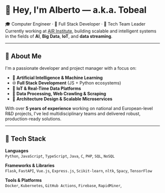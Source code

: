 # 👋 Hey, I'm Alberto — a.k.a. Tobeal

🎓 Computer Engineer · 💼 Full Stack Developer · 🚀 Tech Team Leader  
Currently working at [AIR Institute](https://air-institute.org), building scalable and intelligent systems in the fields of **AI**, **Big Data**, **IoT**, and **data streaming**.

---

## 🧠 About Me

I'm a passionate developer and project manager with a focus on:
- 🔬 **Artificial Intelligence & Machine Learning**
- 🌐 **Full Stack Development** (JS + Python ecosystems)
- 📡 **IoT & Real-Time Data Platforms**
- 🔄 **Data Processing, Web Crawling & Scraping**
- 🧱 **Architecture Design & Scalable Microservices**

With over **5 years of experience** working on national and European-level R&D projects, I've led multidisciplinary teams and delivered robust, production-ready solutions.

---

## 🧰 Tech Stack

**Languages**  
`Python`, `JavaScript`, `TypeScript`, `Java`, `C`, `PHP`, `SQL`, `NoSQL`

**Frameworks & Libraries**  
`Flask`, `FastAPI`, `Vue.js`, `Express.js`, `Scikit-learn`, `nltk`, `Spacy`, `TensorFlow`

**Tools & Platforms**  
`Docker`, `Kubernetes`, `GitHub Actions`, `Firebase`, `RapidMiner`,
